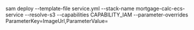 sam deploy --template-file service.yml --stack-name mortgage-calc-ecs-service --resolve-s3 --capabilities CAPABILITY_IAM --parameter-overrides ParameterKey=ImageUrl,ParameterValue=<Image Name>

